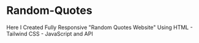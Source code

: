 # Random-Quotes
 Here I Created Fully Responsive "Random Quotes Website" Using HTML - Tailwind CSS - JavaScript and API
